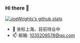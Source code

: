 ### Hi there 👋

[![JoeWrights's github stats](https://github-readme-stats.vercel.app/api?username=JoeWrights)](https://github.com/JoeWrights)

- 🔭 坐标上海，目前待业中
- 📫 邮箱: 1035208578@qq.com
